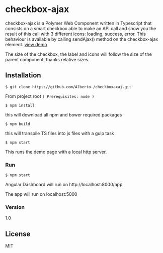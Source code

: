 # checkbox-ajax

checkbox-ajax is a Polymer Web Component written in Typescript that consists on a smart checkbox able to make an API call and show you the result of this call with 3 different icons: loading, success, error. This behaviour is available by calling sendAjax() method on the checkbox-ajax element. [view demo]

The size of the checkbox, the label and icons will follow the size of the parent component, thanks relative sizes.


## Installation

```
$ git clone https://github.com/Alberto-/checkboxaxaj.git
```

From project root `(
Prerequisites: node
)`


```
$ npm install
```
this will download all npm and bower required packages

```
$ npm build
```
this will transpile TS files into js files with a gulp task


```
$ npm start
```
This runs the demo page with a local http server.



### Run

```
$ npm start
```

Angular Dashboard will run on http://localhost:8000/app


The app will run on localhost:5000

### Version
1.0 

## License

MIT 


[view demo]: <http://apiras.rhcloud.com/app/>